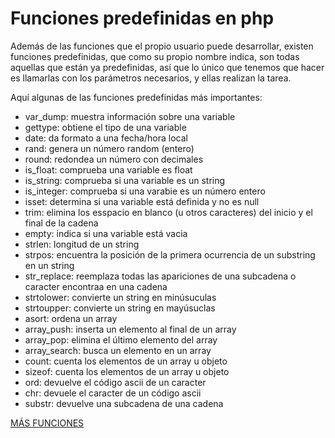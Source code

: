 # Funciones predefinidas en php

Además de las funciones que el propio usuario puede desarrollar, existen funciones predefinidas, que como su propio nombre indica, son todas aquellas que están ya predefinidas, así que lo único que tenemos que hacer es llamarlas con los parámetros necesarios, y ellas realizan la tarea.

Aquí algunas de las funciones predefinidas más importantes: 

- var_dump: muestra información sobre una variable
- gettype: obtiene el tipo de una variable
- date: da formato a una fecha/hora local
- rand: genera un número random (entero)
- round: redondea un número con decimales
- is_float: comprueba una variable es float
- is_string: comprueba si una variable es un string
- is_integer: comprueba si una varabie es un número entero
- isset: determina si una variable está definida y no es null
- trim: elimina los esspacio en blanco (u otros caracteres) del inicio y el final de la cadena
- empty: indica si una variable está vacia
- strlen: longitud de un string
- strpos: encuentra la posición de la primera ocurrencia de un substring en un string
- str_replace: reemplaza todas las apariciones de una subcadena o caracter encontraa en una cadena
- strtolower: convierte un string en minúsuculas
- strtoupper: convierte un string en mayúsuclas
- asort: ordena un array
- array_push: inserta un elemento al final de un array
- array_pop: elimina el último elemento del array
- array_search: busca un elemento en un array
- count: cuenta los elementos de un array u objeto
- sizeof: cuenta los elementos de un array u objeto
- ord: devuelve el código ascii de un caracter
- chr: devuele el caracter de un código ascii
- substr: devuelve una subcadena de una cadena

[MÁS FUNCIONES](https://www.php.net/manual/es/indexes.functions.php)
